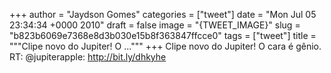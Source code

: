 
+++
author = "Jaydson Gomes"
categories = ["tweet"]
date = "Mon Jul 05 23:34:34 +0000 2010"
draft = false
image = "{TWEET_IMAGE}"
slug = "b823b6069e7368e8d3b030e15b8f363847ffcce0"
tags = ["tweet"]
title = """Clipe novo do Jupiter! O ..."""
+++
Clipe novo do Jupiter! O cara é gênio. RT: @jupiterapple: http://bit.ly/dhkyhe
